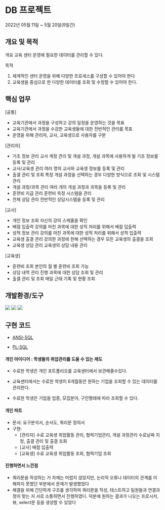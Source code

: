 
# DB 프로젝트

2022년 05월 11일 ~ 5월 20일(9일간)

## 개요 및 목적

개요 
  교육 센터 운영에 필요한 데이터를 관리할 수 있다.

목적 
  1. 체계적인 센터 운영을 위해 다양한 프로세스를 구성할 수 있어야 한다
  1. 교육생을 중심으로 한 다양한 데이터를 조회 및 수정할 수 있어야 한다.
  
## 핵심 업무

[공통]
- 교육기관에서 과정을 구성하고 강의 일정을 운영하는 것을 목표
- 교육기관에서 과정을 수강한 교육생들에 대한 전반적인 관리를 목표
- 운영을 위해 관리자, 교사, 교육생으로 사용자를 구분

[관리자]
- 기초 정보 관리	교사 계정 관리 및 개설 과정, 개설 과목에 사용하게 될 기초 정보를 등록 및 관리
- 교사/교육생 관리	여러 명의 교사와 교육생 정보를 등록 및 관리
- 출결 관리 및 조회	특정 개설 과정을 선택하는 경우 다양한 방식으로 조회 및 시스템 관리
- 개설 과정/과목 관리	여러 개의 개설 과정과 과목을 등록 및 관리
- 훈련비 지급 관리	훈련비 측정 시스템을 관리
- 전체 상담 관리	전반적인 상담시스템을 등록 및 관리

[교사]
- 개인 정보 조회	자신의 강의 스케줄을 확인
- 배점 입출력	강의를 마친 과목에 대한 성적 처리를 위해서 배점 입출력
- 성적 정보 관리	강의를 마친 과목에 대한 성적 처리를 위해서 성적 입출력
- 교육생 출결 관리	강의한 과정에 한해 선택하는 경우 모든 교육생의 출결을 조회
- 교육생 상담 관리	교육생의 상담 내용 관리

[교육생]
- 훈련비 조회	본인의 월 별 훈련비 조회 가능
- 상담 내역 관리	진행 과목에 대한 상담 조회 및 관리
- 출결 관리 및 조회	매일 근태 기록 및 현황 조회


## 개발환경/도구

<img src="https://img.shields.io/badge/Oracle Database 11g-F80000?style=for-the-badge&logo=Oracle&logoColor=white"> <img src="https://img.shields.io/badge/eXERD-7952B3?style=for-the-badge&logo=Bootstrap-7952B3&logoColor=white"> <img src="https://img.shields.io/badge/SQL Developer-4169E1?style=for-the-badge&logo=SQL Developer-4169E1&logoColor=white">


## 구현 코드

- [ANSI-SQL](https://github.com/chickenpop/sql/tree/main/projoectDB/ANSI)

- [PL-SQL](https://github.com/chickenpop/sql/tree/main/projoectDB/PL)

#### 개인 아이디어 : 학생들의 취업관리를 도울 수 있는 제도 

- 수료한 학생은 개인 포트폴리오를 교육센터에서 보관해줄수있다.

- 교육센터에서는 수료한 학생이 6개월동안 원하는 기업을 조회할 수 있는 데이터를 관리한다.

- 수료한 학생은 기업을 업종, 모집분야, 구인형태에 따라 조회할 수 있다.

#### 개인 파트
- 문서: 요구분석서, 순서도, 쿼리문 정의서
- 구현:
  - [관리자] 수료 교육생 취업활동 관리, 협력기업관리, 개설 과정관리 수료날짜 지정, 출결 관리 및 출결 조회
  - [교사] 배점 입출력
  - [교육생] 수료 교육생 취업활동 조회, 협력기업 조회

#### 진행하면서 느낀점
- 쿼리문을 작성하는 거 자체는 어렵지 않았지만, 논리적 오류나 데이터의 관계를 이해하지 못했던 부분에서 문제가 발생했었다
- 해결을 위해 간단하게 구조를 생각하여 쿼리문을 작성, 테스트하고 팀원들과 연결과정이 맞는 지 서로 소통하면서 진행하였다. 덕분에 원하는 결과가 나오는 프로시저, 뷰, select문 등을 생성할 수 있었다
